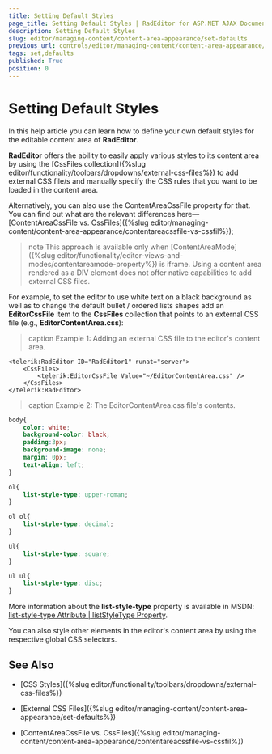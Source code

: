 ```yaml
---
title: Setting Default Styles
page_title: Setting Default Styles | RadEditor for ASP.NET AJAX Documentation
description: Setting Default Styles
slug: editor/managing-content/content-area-appearance/set-defaults
previous_url: controls/editor/managing-content/content-area-appearance/custom-stylization
tags: set,defaults
published: True
position: 0
---
```


# Setting Default Styles

In this help article you can learn how to define your own default styles for the editable content area of **RadEditor**.

**RadEditor** offers the ability to easily apply various styles to its content area by using the [CssFiles collection]({%slug editor/functionality/toolbars/dropdowns/external-css-files%}) to add external CSS file/s and manually specify the CSS rules that you want to be loaded in the content area.

Alternatively, you can also use the ContentAreaCssFile property for that. You can find out what are the relevant differences here—[ContentAreaCssFile vs. CssFiles]({%slug editor/managing-content/content-area-appearance/contentareacssfile-vs-cssfil%});

>note This approach is available only when [ContentAreaMode]({%slug editor/functionality/editor-views-and-modes/contentareamode-property%}) is iframe. Using a content area rendered as a DIV element does not offer native capabilities to add external CSS files.

For example, to set the editor to use white text on a black background as well as to change the default bullet / ordered lists shapes add an **EditorCssFile** item to the **CssFiles** collection that points to an external CSS file (e.g., **EditorContentArea.css**):

>caption Example 1: Adding an external CSS file to the editor's content area.

````ASP.NET
<telerik:RadEditor ID="RadEditor1" runat="server">
	<CssFiles>
		<telerik:EditorCssFile Value="~/EditorContentArea.css" />
	</CssFiles>
</telerik:RadEditor>
````

>caption Example 2: The EditorContentArea.css file's contents.

````CSS
body{
	color: white;
	background-color: black;
	padding:3px;
	background-image: none;
	margin: 0px;
	text-align: left;
}

ol{
	list-style-type: upper-roman;
}

ol ol{
	list-style-type: decimal;
}

ul{
	list-style-type: square;
}

ul ul{
	list-style-type: disc;
} 
````

More information about the **list-style-type** property is available in MSDN: [list-style-type Attribute | listStyleType Property](http://msdn.microsoft.com/en-us/library/ms530797.aspx).

You can also style other elements in the editor's content area by using the respective global CSS selectors.

## See Also

* [CSS Styles]({%slug editor/functionality/toolbars/dropdowns/external-css-files%})

* [External CSS Files]({%slug editor/managing-content/content-area-appearance/set-defaults%})

* [ContentAreaCssFile vs. CssFiles]({%slug editor/managing-content/content-area-appearance/contentareacssfile-vs-cssfil%})
